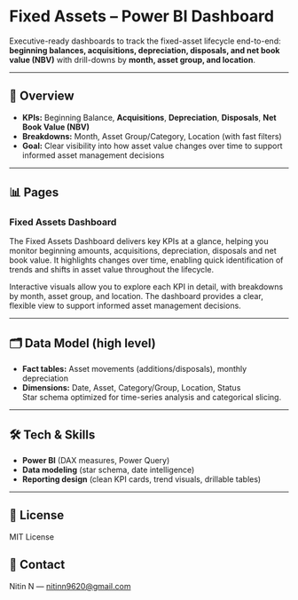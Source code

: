 # Fixed Assets – Power BI Dashboard

Executive-ready dashboards to track the fixed-asset lifecycle end-to-end: **beginning balances, acquisitions, depreciation, disposals, and net book value (NBV)** with drill-downs by **month, asset group, and location**.

---

## 🔎 Overview

- **KPIs:** Beginning Balance, **Acquisitions**, **Depreciation**, **Disposals**, **Net Book Value (NBV)**
- **Breakdowns:** Month, Asset Group/Category, Location (with fast filters)
- **Goal:** Clear visibility into how asset value changes over time to support informed asset management decisions

---

## 📊 Pages

### Fixed Assets Dashboard
The Fixed Assets Dashboard delivers key KPIs at a glance, helping you monitor beginning amounts, acquisitions, depreciation, disposals and net book value. It highlights changes over time, enabling quick identification of trends and shifts in asset value throughout the lifecycle.

Interactive visuals allow you to explore each KPI in detail, with breakdowns by month, asset group, and location. The dashboard provides a clear, flexible view to support informed asset management decisions.

---

## 🗂 Data Model (high level)

- **Fact tables:** Asset movements (additions/disposals), monthly depreciation
- **Dimensions:** Date, Asset, Category/Group, Location, Status  
Star schema optimized for time-series analysis and categorical slicing.

---

## 🛠️ Tech & Skills

- **Power BI** (DAX measures, Power Query)
- **Data modeling** (star schema, date intelligence)
- **Reporting design** (clean KPI cards, trend visuals, drillable tables)



---

## 📄 License
MIT License

## 👤 Contact
Nitin N — [nitinn9620@gmail.com](mailto:nitinn9620@gmail.com)
